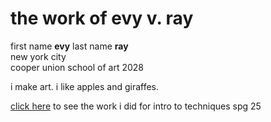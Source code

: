 # the work of evy v. ray

first name **evy** last name **ray**  
new york city   
cooper union school of art 2028   

i make art. i like apples and giraffes.   
  
[click here](workofevy/github.io/Portfolio/) to see the work i did for intro to techniques spg 25

